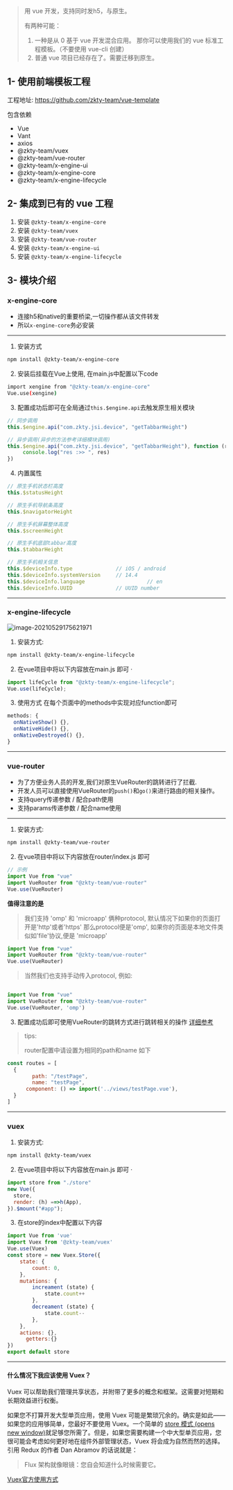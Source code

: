 > 用 vue 开发，支持同时发h5，与原生。
>
> 有两种可能：
>
> 1. 一种是从 0 基于 vue 开发混合应用。 那你可以使用我们的 vue 标准工程模板。（不要使用 vue-cli  创建）
> 2. 普通 vue 项目已经存在了。需要迁移到原生。



## 1- 使用前端模板工程
工程地址: https://github.com/zkty-team/vue-template

包含依赖

- Vue
- Vant
- axios
- @zkty-team/vuex
- @zkty-team/vue-router
- @zkty-team/x-engine-ui
- @zkty-team/x-engine-core
- @zkty-team/x-engine-lifecycle



## 2- 集成到已有的 vue 工程

1. 安装 `@zkty-team/x-engine-core`
1. 安装 `@zkty-team/vuex`
1. 安装 `@zkty-team/vue-router`
1. 安装 `@zkty-team/x-engine-ui`
1. 安装 `@zkty-team/x-engine-lifecycle`



## 3- 模块介绍

### x-engine-core


- 连接h5和native的重要桥梁,一切操作都从该文件转发
- 所以`x-engine-core`务必安装

---

1. 安装方式

```bash
npm install @zkty-team/x-engine-core
```

2. 安装后挂载在Vue上使用, 在main.js中配置以下code

```bash
import xengine from "@zkty-team/x-engine-core"
Vue.use(xengine)
```

3. 配置成功后即可在全局通过`this.$engine.api`去触发原生相关模块

```javascript
// 同步调用
this.$engine.api("com.zkty.jsi.device",	"getTabbarHeight")

// 异步调用(异步的方法参考详细模块调用)
this.$engine.api("com.zkty.jsi.device",	"getTabbarHeight"), function (res) {
	 console.log("res :>> ", res)
})
```

4. 内置属性

```javascript
// 原生手机状态栏高度
this.$statusHeight

// 原生手机导航条高度
this.$navigatorHeight

// 原生手机屏幕整体高度
this.$screenHeight

// 原生手机底部tabbar高度
this.$tabbarHeight

// 原生手机相关信息
this.$deviceInfo.type              // iOS / android
this.$deviceInfo.systemVersion     // 14.4
this.$deviceInfo.language					 // en
this.$deviceInfo.UUID              // UUID number
```

---

### x-engine-lifecycle

![image-20210529175621971](assets/image-20210529175621971.png)

1. 安装方式:

```bash 
npm install @zkty-team/x-engine-lifecycle
```

2. 在vue项目中将以下内容放在main.js 即可 ·

```javascript
import lifeCycle from "@zkty-team/x-engine-lifecycle";
Vue.use(lifeCycle);
```

3. 使用方式 在每个页面中的methods中实现对应function即可

```javascript
methods: {
  onNativeShow() {},
  onNativeHide() {},
  onNativeDestroyed() {},
}
```



---

### vue-router

- 为了方便业务人员的开发,我们对原生VueRouter的跳转进行了拦截.
- 开发人员可以直接使用VueRouter的`push()`和`go()`来进行路由的相关操作。
- 支持query传递参数    /  配合path使用
- 支持params传递参数 /  配合name使用

---

1. 安装方式:

```bash
npm install @zkty-team/vue-router
```

2. 在vue项目中将以下内容放在router/index.js 即可

```javascript
// 示例
import Vue from "vue"
import VueRouter from "@zkty-team/vue-router"
Vue.use(VueRouter)
```
**值得注意的是**
> 我们支持 'omp' 和 'microapp' 俩种protocol, 默认情况下如果你的页面打开是'http'或者'https' 那么protocol便是'omp', 如果你的页面是本地文件类似如'file'协议,便是 'microapp'<br>
```javascript
import Vue from "vue"
import VueRouter from "@zkty-team/vue-router"
Vue.use(VueRouter)
```
> 当然我们也支持手动传入protocol, 例如:
```javascript

import Vue from "vue"
import VueRouter from "@zkty-team/vue-router"
Vue.use(VueRouter, 'omp')
```
3. 配置成功后即可使用VueRouter的跳转方式进行跳转相关的操作 [详细参考](./docs/modules/all/模块-direct.md)
> tips:
>
> router配置中请设置为相同的path和name 如下

```javascript
const routes = [
  {
		path: "/testPage",
		name: "testPage",
	  component: () => import('../views/testPage.vue'),
  }
]
```

---

### vuex

1. 安装方式:

```bash
npm install @zkty-team/vuex
```

2. 在vue项目中将以下内容放在main.js 即可 ·

```javascript
import store from "./store"
new Vue({
  store,
  render: (h) ==>h(App),
}).$mount("#app");
```

3. 在store的index中配置以下内容
```javascript
import Vue from 'vue'
import Vuex from '@zkty-team/vuex'
Vue.use(Vuex)
const store = new Vuex.Store({
    state: {
        count: 0,
    },
    mutations: {
        increament (state) {
            state.count++
        },
        decreament (state) {
            state.count--
        },
    },
    actions: {},
	  getters:{}
})
export default store
```

---

#### 什么情况下我应该使用 Vuex？

Vuex 可以帮助我们管理共享状态，并附带了更多的概念和框架。这需要对短期和长期效益进行权衡。

如果您不打算开发大型单页应用，使用 Vuex 可能是繁琐冗余的。确实是如此——如果您的应用够简单，您最好不要使用 Vuex。一个简单的 [store 模式 (opens new window)](https://cn.vuejs.org/v2/guide/state-management.html#简单状态管理起步使用)就足够您所需了。但是，如果您需要构建一个中大型单页应用，您很可能会考虑如何更好地在组件外部管理状态，Vuex 将会成为自然而然的选择。引用 Redux 的作者 Dan Abramov 的话说就是：

> Flux 架构就像眼镜：您自会知道什么时候需要它。

 [Vuex官方使用方式](https://vuex.vuejs.org/zh/guide/)
